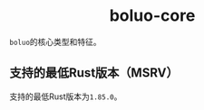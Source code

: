 <h1 align="center">
    boluo-core
</h1>

`boluo`的核心类型和特征。

## 支持的最低Rust版本（MSRV）

支持的最低Rust版本为`1.85.0`。
